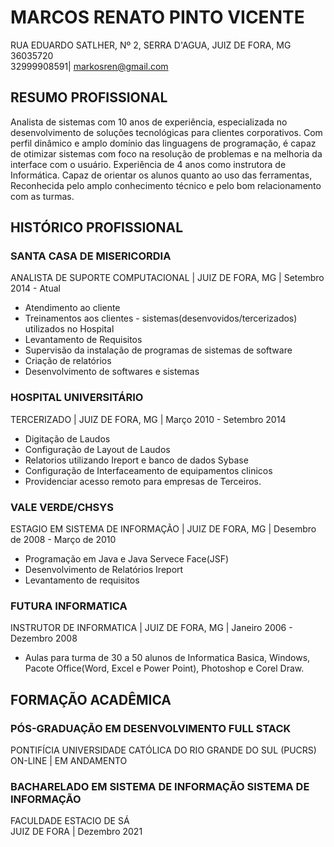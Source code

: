 # MARCOS RENATO PINTO VICENTE
RUA EDUARDO SATLHER, Nº 2, SERRA D'AGUA, JUIZ DE FORA, MG 36035720 <br>
32999908591| markosren@gmail.com <br>
## RESUMO PROFISSIONAL
Analista de sistemas com 10 anos de experiência, especializada no desenvolvimento
de soluções tecnológicas para clientes corporativos. Com perfil dinâmico e amplo
domínio das linguagens de programação, é capaz de otimizar sistemas com foco na
resolução de problemas e na melhoria da interface com o usuário.
Experiência de 4 anos como instrutora de Informática. Capaz de orientar os alunos
quanto ao uso das ferramentas, Reconhecida pelo amplo conhecimento técnico e
pelo bom relacionamento com as turmas.
## HISTÓRICO PROFISSIONAL
### SANTA CASA DE MISERICORDIA
ANALISTA DE SUPORTE COMPUTACIONAL | JUIZ DE FORA, MG | Setembro 2014 - Atual
* Atendimento ao cliente
* Treinamentos aos clientes - sistemas(desenvovidos/tercerizados)  utilizados no Hospital
* Levantamento de Requisitos
* Supervisão da instalação de programas de sistemas de software
* Criação de relatórios
* Desenvolvimento de softwares e sistemas
### HOSPITAL UNIVERSITÁRIO
TERCERIZADO | JUIZ DE FORA, MG | Março 2010 - Setembro 2014
* Digitação de Laudos
* Configuração de Layout de Laudos
* Relatorios utilizando Ireport e banco de dados Sybase
* Configuração de Interfaceamento de equipamentos clinicos
* Providenciar acesso remoto para empresas de Terceiros.
### VALE VERDE/CHSYS
ESTAGIO EM SISTEMA DE INFORMAÇÃO | JUIZ DE FORA, MG | Desembro de 2008 - Março de 2010
* Programação em Java e Java Servece Face(JSF)
* Desenvolvimento de Relatórios Ireport
* Levantamento de requisitos
### FUTURA INFORMATICA
INSTRUTOR DE INFORMATICA | JUIZ DE FORA, MG | Janeiro 2006 - Dezembro 2008
* Aulas para turma de 30 a 50 alunos de Informatica Basica, Windows, Pacote
Office(Word, Excel e Power Point), Photoshop e Corel Draw.
## FORMAÇÃO ACADÊMICA
### PÓS-GRADUAÇÃO EM DESENVOLVIMENTO FULL STACK 
PONTIFÍCIA UNIVERSIDADE CATÓLICA DO RIO GRANDE DO SUL (PUCRS) <br>
ON-LINE | EM ANDAMENTO <br>
### BACHARELADO EM SISTEMA DE INFORMAÇÃO SISTEMA DE INFORMAÇÃO 
FACULDADE ESTACIO DE SÁ <br>
JUIZ DE FORA | Dezembro 2021 <br>
